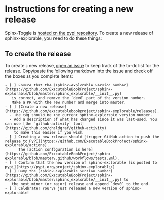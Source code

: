 # Instructions for creating a new release

Spinx-Toggle is [hosted on the pypi repository](https://pypi.org/project/sphinx-explorable/).
To create a new release of sphinx-explorable, you need to do these things:

## To create the release

To create a new release, [open an issue](https://github.com/ExecutableBookProject/sphinx-explorable/issues/new) to keep
track of the to-do list for the release. Copy/paste the following markdown into the issue
and check off the boxes as you complete items:


```
- [ ] Ensure that the [sphinx-explorable version number](https://github.com/ExecutableBookProject/sphinx-explorable/blob/master/sphinx_explorable/__init__.py)
   is correct, and remove the `dev0` part of the version number.
   Make a PR with the new number and merge into master.
- [ ] [Create a new release](https://github.com/executablebookproject/sphinx-explorable/releases).
  - The tag should be the current sphinx-explorable version number.
  - Add a description of what has changed since it was last-used. You can use [the `github-activity` tool](https://github.com/choldgraf/github-activity)
    to make this easier if you wish.
- [ ] Creating a new release should [trigger GitHub action to push the release to PyPI](https://github.com/ExecutableBookProject/sphinx-explorable/actions).
      The [action configuration is here](https://github.com/ExecutableBookProject/sphinx-explorable/blob/master/.github/workflows/tests.yml).
- [ ] Confirm that the new version of sphinx-explorable [is posted to pypi](https://pypi.org/project/sphinx-explorable/)
- [ ] Bump the [sphinx-explorable version number](https://github.com/ExecutableBookProject/sphinx-explorable/blob/master/sphinx_explorable/__init__.py) to
   the next minor (or major) release and append `dev0` to the end.
- [ ] Celebrate! You've just released a new version of sphinx-explorable!
```
